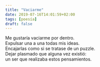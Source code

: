 ```yaml
---
title: "Vaciarme"
date: 2019-07-16T14:01:59+02:00
tags: [poesía]
draft: false
---
```

Me gustaría vaciarme por dentro.<br>
Expulsar una a una todas mis ideas.<br>
Encajarlas como si se tratase de un puzzle.<br>
Dejar plasmado que alguna vez existió:<br>
un ser que realizaba estos pensamientos.
